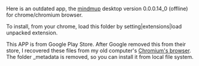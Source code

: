 Here is an outdated app, the [mindmup](https://github.com/mindmup/legacy-mindmup) desktop version 0.0.0.14_0 (offline) for chrome/chromium browser. 

To install, from your chrome, load this folder by  setting|extensions|load unpacked extension.


This APP is from Google Play Store. After Google removed this from their store, I recovered these files from my old computer's [Chromium's browser](http://stackoverflow.com/questions/14543896/where-does-chrome-store-extensions). The folder _metadata is removed, so you can install it from local file system.

